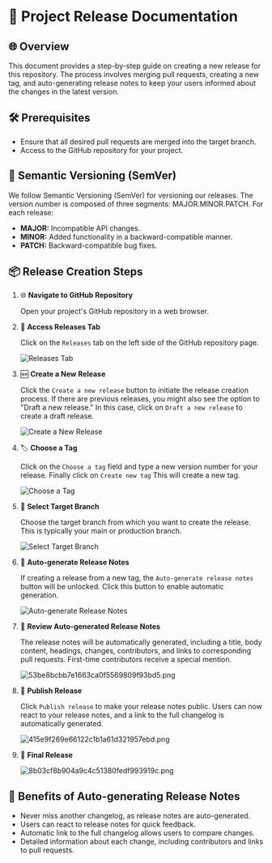 # 🚀 Project Release Documentation

## 🌐 Overview

This document provides a step-by-step guide on creating a new release for this repository. The process involves merging pull requests, creating a new tag, and auto-generating release notes to keep your users informed about the changes in the latest version.

## 🛠️ Prerequisites

- Ensure that all desired pull requests are merged into the target branch.
- Access to the GitHub repository for your project.

## 🔄 Semantic Versioning (SemVer)

We follow Semantic Versioning (SemVer) for versioning our releases. The version number is composed of three segments: MAJOR.MINOR.PATCH. For each release:

- **MAJOR:** Incompatible API changes.
- **MINOR:** Added functionality in a backward-compatible manner.
- **PATCH:** Backward-compatible bug fixes.

## 📦 Release Creation Steps

1. 🌐 **Navigate to GitHub Repository**

   Open your project's GitHub repository in a web browser.

2. 📑 **Access Releases Tab**

   Click on the `Releases` tab on the left side of the GitHub repository page.

   ![Releases Tab](https://imgtr.ee/images/2023/12/24/b171d96747204558ffa1c26ecdd9804e.png)

3. 🆕 **Create a New Release**

   Click the `Create a new release` button to initiate the release creation process. If there are previous releases, you might also see the option to "Draft a new release." In this case, click on `Draft a new release` to create a draft release.

   ![Create a New Release](https://imgtr.ee/images/2023/12/24/cacc35ecfeb59bee9e2ff8ffc2529844.png)

4. 🏷️ **Choose a Tag**

   Click on the `Choose a tag` field and type a new version number for your release. Finally click on `Create new tag` This will create a new tag.

   ![Choose a Tag](https://imgtr.ee/images/2023/12/24/1a81df7d25c62633d9fb89cf4f4ca50e.png)

5. 🌿 **Select Target Branch**

   Choose the target branch from which you want to create the release. This is typically your main or production branch.

   ![Select Target Branch](https://imgtr.ee/images/2023/12/24/453c184d51d05f291ee044a8b52c3b44.png)

6. 📝 **Auto-generate Release Notes**

   If creating a release from a new tag, the `Auto-generate release notes` button will be unlocked. Click this button to enable automatic generation.

   ![Auto-generate Release Notes](https://imgtr.ee/images/2023/12/24/76cc3643b4c7b39238a26059f6958822.png)

7. 👀 **Review Auto-generated Release Notes**

   The release notes will be automatically generated, including a title, body content, headings, changes, contributors, and links to corresponding pull requests. First-time contributors receive a special mention.

   ![53be8bcbb7e1663ca0f5569809f93bd5.png](https://imgtr.ee/images/2023/12/25/53be8bcbb7e1663ca0f5569809f93bd5.png)

8. 🚀 **Publish Release**

   Click `Publish release` to make your release notes public. Users can now react to your release notes, and a link to the full changelog is automatically generated.

   ![415e9f269e66122c1b1a61d321957ebd.png](https://imgtr.ee/images/2023/12/25/415e9f269e66122c1b1a61d321957ebd.png)

9. 🎉 **Final Release**

   ![8b03cf8b904a9c4c51380fedf993919c.png](https://imgtr.ee/images/2023/12/25/8b03cf8b904a9c4c51380fedf993919c.png)

## 🌈 Benefits of Auto-generating Release Notes

- Never miss another changelog, as release notes are auto-generated.
- Users can react to release notes for quick feedback.
- Automatic link to the full changelog allows users to compare changes.
- Detailed information about each change, including contributors and links to pull requests.
